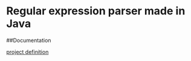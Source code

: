 # Regular expression parser made in Java

##Documentation

[project definition](docs/definition.md)

